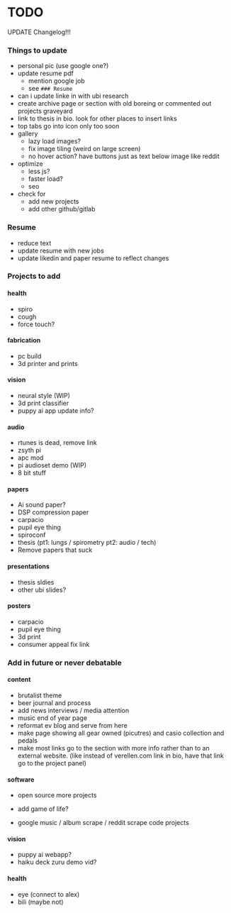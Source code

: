 # TODO

UPDATE Changelog!!!

### Things to update
* personal pic (use google one?)
* update resume pdf
	* mention google job
	* see `### Resume`
* can i update linke in with ubi research
* create archive page or section with old boreing or commented out projects graveyard
* link to thesis in bio. look for other places to insert links
* top tabs go into icon only too soon
* gallery 
	* lazy load images?
	* fix image tiling (weird on large screen)
	* no hover action? have buttons just as text below image like reddit
* optimize
	* less js?
	* faster load?
	* seo
* check for 
	* add new projects
	* add other github/gitlab

### Resume
* reduce text
* update resume with new jobs
* update likedin and paper resume to reflect changes


### Projects to add
#### health
* spiro
* cough
* force touch?

#### fabrication
* pc build
* 3d printer and prints



#### vision
* neural style (WIP)
* 3d print classifier
* puppy ai app update info?

#### audio
* rtunes is dead, remove link
* zsyth pi
* apc mod
* pi audioset demo (WIP)
* 8 bit stuff

#### papers
* Ai sound paper?
* DSP compression paper
* carpacio
* pupil eye thing
* spiroconf
* thesis (pt1: lungs / spirometry pt2: audio / tech) 
* Remove papers that suck

#### presentations
* thesis sldies
* other ubi slides?

#### posters
* carpacio
* pupil eye thing
* 3d print
* consumer appeal fix link

### Add in future or never debatable

#### content
* brutalist theme
* beer journal and process
* add news interviews / media attention
* music end of year page
* reformat ev blog and serve from here
* make page showing all gear owned (picutres) and casio collection and pedals
* make most links go to the section with more info rather than to an external website. (like instead of verellen.com link in bio, have that link go to the project panel)

#### software
* open source more projects
* add game of life?

* google music / album scrape / reddit scrape code projects

#### vision
* puppy ai webapp?
* haiku deck zuru demo vid?

#### health
* eye (connect to alex)
* bili (maybe not)



